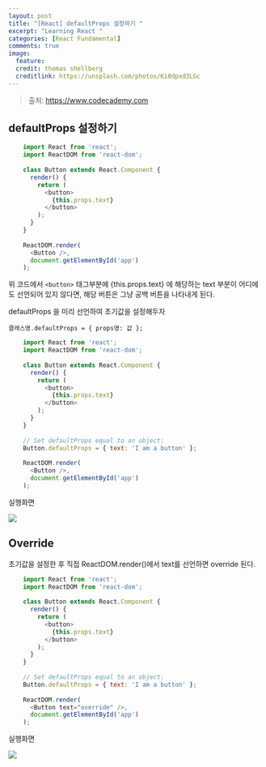 ```yaml
---
layout: post
title: "[React] defaultProps 설정하기 "
excerpt: "Learning React "
categories: [React Fundamental] 
comments: true
image:
  feature:
  credit: thomas shellberg
  creditlink: https://unsplash.com/photos/Ki0dpxd3LGc
---
```


>출처: https://www.codecademy.com

## defaultProps 설정하기 

```javascript
    import React from 'react';
    import ReactDOM from 'react-dom';
    
    class Button extends React.Component {
      render() {
        return (
          <button>
            {this.props.text}
          </button>
        );
      }
    }
    
    ReactDOM.render(
      <Button />, 
      document.getElementById('app')
    );
```

위 코드에서 `<button>` 태그부분에 {this.props.text} 에 해당하는 text 부분이 어디에도 선언되어 있지 않다면,
해당 버튼은 그냥 공백 버튼을 나타내게 된다.

defaultProps 을 미리 선언하여 초기값을 설정해두자

` 클래스명.defaultProps = { props명: 값 }; `

```javascript
    import React from 'react';
    import ReactDOM from 'react-dom';
    
    class Button extends React.Component {
      render() {
        return (
          <button>
            {this.props.text}
          </button>
        );
      }
    }
    
    // Set defaultProps equal to an object:
    Button.defaultProps = { text: 'I am a button' };
    
    ReactDOM.render(
      <Button />, 
      document.getElementById('app')
    );
```

실행화면

<img src='https://cdn-images-1.medium.com/max/1600/1*Q2K0s77p-JW6jBj6Ue1B7Q.png'>

## Override

초기값을 설정한 후 직접 ReactDOM.render()에서 text를 선언하면 override 된다.

```javascript
    import React from 'react';
    import ReactDOM from 'react-dom';
    
    class Button extends React.Component {
      render() {
        return (
          <button>
            {this.props.text}
          </button>
        );
      }
    }
    
    // Set defaultProps equal to an object:
    Button.defaultProps = { text: 'I am a button' };
    
    ReactDOM.render(
      <Button text="override" />, 
      document.getElementById('app')
    );
```

실행화면

<img src='https://cdn-images-1.medium.com/max/1600/1*-939xD4d-oIUozZA7ZwLUg.png'>


